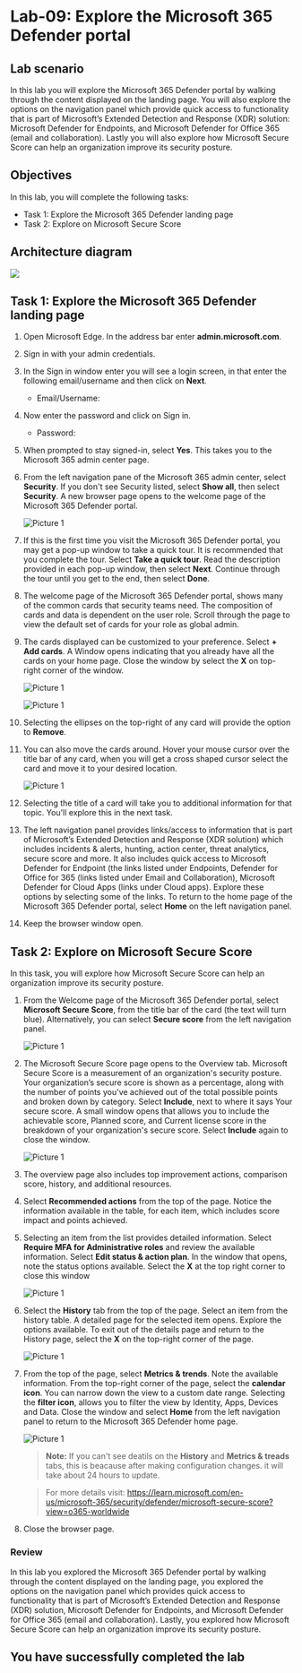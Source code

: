 
# Lab-09: Explore the Microsoft 365 Defender portal

## Lab scenario
In this lab you will explore the Microsoft 365 Defender portal by walking through the content displayed on the landing page. You will also explore the options on the navigation panel which provide quick access to functionality that is part of Microsoft’s Extended Detection and Response (XDR) solution: Microsoft Defender for Endpoints, and Microsoft Defender for Office 365 (email and collaboration).  Lastly you will also explore how Microsoft Secure Score can help an organization improve its security posture.

## Objectives

In this lab, you will complete the following tasks:

+ Task 1: Explore the Microsoft 365 Defender landing page
+ Task 2: Explore on Microsoft Secure Score

## Architecture diagram

![](../Images/sc900lab9.png)

## Task 1:  Explore the Microsoft 365 Defender landing page

1. Open Microsoft Edge. In the address bar enter **admin.microsoft.com**.

1. Sign in with your admin credentials.
1. In the Sign in window enter you will see a login screen, in that enter the following email/username and then click on **Next**. 

    * Email/Username: <inject key="AzureAdUserEmail"></inject>

1. Now enter the password and click on Sign in.
   
   * Password: <inject key="AzureAdUserPassword"></inject>
  
1. When prompted to stay signed-in, select **Yes**. This takes you to the Microsoft 365 admin center page.

1. From the left navigation pane of the Microsoft 365 admin center, select **Security**.  If you don't see Security listed, select **Show all**, then select **Security**.  A new browser page opens to the welcome page of the Microsoft 365 Defender portal.    

     ![Picture 1](../Images/8-1.png)

1. If this is the first time you visit the Microsoft 365 Defender portal, you may get a pop-up window to take a quick tour.  It is recommended that you complete the tour.  Select **Take a quick tour**.  Read the description provided in each pop-up window, then select **Next**. Continue through the tour until you get to the end, then select **Done**.

1. The welcome page of the Microsoft 365 Defender portal, shows many of the common cards that security teams need. The composition of cards and data is dependent on the user role. Scroll through the page to view the default set of cards for your role as global admin.

1. The cards displayed can be customized to your preference.  Select **+ Add cards**. A Window opens indicating that you already have all the cards on your home page.  Close the window by select the **X** on top-right corner of the window.
   
     ![Picture 1](../Images/sc-900-lab-9-1.png)
   
     ![Picture 1](../Images/sc900-cardadded.png)
   

1. Selecting the ellipses on the top-right of any card will provide the option to **Remove**.  

1. You can also move the cards around. Hover your mouse cursor over the title bar of any card,  when you will get a cross shaped cursor select the card and move it to your desired location.
   
     ![Picture 1](../Images/sc900drag.png)

1. Selecting the title of a card will take you to additional information for that topic. You'll explore this in the next task.

1. The left navigation panel provides links/access to information that is part of Microsoft’s Extended Detection and Response (XDR solution) which includes incidents & alerts, hunting, action center, threat analytics, secure score and more.  It also includes quick access to Microsoft Defender for Endpoint (the links listed under Endpoints, Defender for Office for 365 (links listed under Email and Collaboration), Microsoft Defender for Cloud Apps (links under Cloud apps).  Explore these options by selecting some of the links.   To return to the home page of the Microsoft 365 Defender portal, select **Home** on the left navigation panel.

1. Keep the browser window open.

## Task 2: Explore on Microsoft Secure Score

In this task, you will explore how Microsoft Secure Score can help an organization improve its security posture.

1. From the Welcome page of the Microsoft 365 Defender portal, select **Microsoft Secure Score**, from the title bar of the card (the text will turn blue).  Alternatively, you can select **Secure score** from the left navigation panel.
 
     ![Picture 1](../Images/sc-900-lab-9-2.png)

1. The Microsoft Secure Score page opens to the Overview tab.  Microsoft Secure Score is a measurement of an organization's security posture. Your organization’s secure score is shown as a percentage, along with the number of points you've achieved out of the total possible points and broken down by category. Select **Include**, next to where it says Your secure score.  A small window opens that allows you to include the achievable score, Planned score, and Current license score in the breakdown of your organization's secure score.  Select  **Include** again to close the window.

     ![Picture 1](../Images/sc-900-lab-9-3.png)

1. The overview page also includes top improvement actions, comparison score, history, and additional resources.

1. Select **Recommended actions** from the top of the page.  Notice the information available in the table, for each item, which includes score impact and points achieved.  

1. Selecting an item from the list provides detailed information.  Select **Require MFA for Administrative roles** and review the available information.  Select **Edit status & action plan**.  In the window that opens, note the status options available. Select the **X** at the top right corner to close this window

     ![Picture 1](../Images/sc900-recAction.png)

1. Select the **History** tab from the top of the page. Select an item from the history table.  A detailed page for the selected item opens.  Explore the options available.  To exit out of the details page and return to the History page, select the **X** on the top-right corner of the page.

     ![Picture 1](../Images/sc900-his.png)

1. From the top of the page, select **Metrics & trends**.  Note the available information.  From the top-right corner of the page, select the **calendar icon**.  You can narrow down the view to a custom date range.  Selecting the **filter icon**, allows you to filter the view by Identity, Apps, Devices and Data.  Close the window and select **Home** from the left navigation panel to return to the Microsoft 365 Defender home page.

    ![Picture 1](../Images/sc900-mandt.png)
    
    
    >**Note:** If you can't see deatils on the **History** and **Metrics & treads** tabs, this is beacause after making configuration changes. it will take about 24 hours to update.
    
    >For more details visit: https://learn.microsoft.com/en-us/microsoft-365/security/defender/microsoft-secure-score?view=o365-worldwide
    
1. Close the browser page.

### Review

In this lab you explored the Microsoft 365 Defender portal by walking through the content displayed on the landing page, you explored the options on the navigation panel which provides quick access to functionality that is part of Microsoft’s Extended Detection and Response (XDR) solution, Microsoft Defender for Endpoints, and Microsoft Defender for Office 365 (email and collaboration).  Lastly, you explored how Microsoft Secure Score can help an organization improve its security posture.

## You have successfully completed the lab
